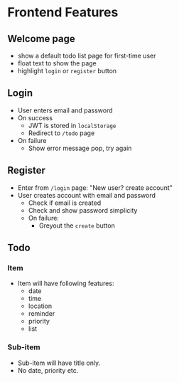 # Frontend Features

## Welcome page
- show a default todo list page for first-time user
- float text to show the page
- highlight `login` or `register` button

## Login
- User enters email and password
- On success
  - JWT is stored in `localStorage`
  - Redirect to `/todo` page
- On failure
  - Show error message pop, try again

## Register
- Enter from `/login` page: "New user? create account"
- User creates account with email and password
  - Check if email is created
  - Check and show password simplicity
  - On failure: 
    - Greyout the `create` button

## Todo
### Item
- Item will have following features:
  - date
  - time
  - location
  - reminder
  - priority
  - list

### Sub-item
- Sub-item will have title only.
- No date, priority etc.

### 